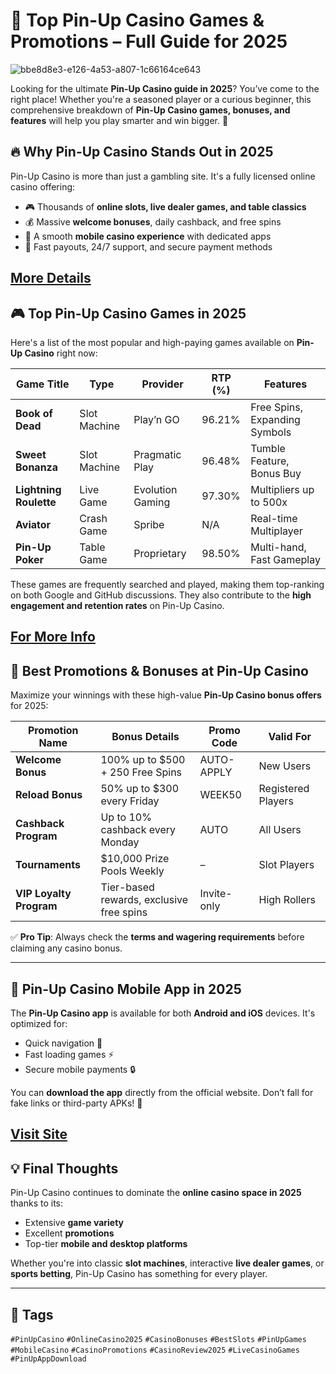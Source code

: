 # 🎰 Top Pin-Up Casino Games & Promotions – Full Guide for 2025

![bbe8d8e3-e126-4a53-a807-1c66164ce643](https://github.com/user-attachments/assets/725af67a-5bf6-4c47-9b42-2bd9ba23dc52)

Looking for the ultimate **Pin-Up Casino guide in 2025**? You’ve come to the right place! Whether you're a seasoned player or a curious beginner, this comprehensive breakdown of **Pin-Up Casino games, bonuses, and features** will help you play smarter and win bigger. 🤑

## 🔥 Why Pin-Up Casino Stands Out in 2025

Pin-Up Casino is more than just a gambling site. It's a fully licensed online casino offering:
- 🎮 Thousands of **online slots, live dealer games, and table classics**
- 💰 Massive **welcome bonuses**, daily cashback, and free spins
- 📱 A smooth **mobile casino experience** with dedicated apps
- 🔐 Fast payouts, 24/7 support, and secure payment methods

[More Details](https://bitly.cx/Wzv00)
---

## 🎮 Top Pin-Up Casino Games in 2025

Here's a list of the most popular and high-paying games available on **Pin-Up Casino** right now:

| Game Title              | Type          | Provider        | RTP (%) | Features                    |
|-------------------------|---------------|------------------|---------|-----------------------------|
| **Book of Dead**        | Slot Machine  | Play’n GO        | 96.21%  | Free Spins, Expanding Symbols |
| **Sweet Bonanza**       | Slot Machine  | Pragmatic Play   | 96.48%  | Tumble Feature, Bonus Buy  |
| **Lightning Roulette**  | Live Game     | Evolution Gaming | 97.30%  | Multipliers up to 500x     |
| **Aviator**             | Crash Game    | Spribe           | N/A     | Real-time Multiplayer       |
| **Pin-Up Poker**        | Table Game    | Proprietary      | 98.50%  | Multi-hand, Fast Gameplay  |

These games are frequently searched and played, making them top-ranking on both Google and GitHub discussions. They also contribute to the **high engagement and retention rates** on Pin-Up Casino.

[For More Info](https://bitly.cx/YAxD)
---

## 🎁 Best Promotions & Bonuses at Pin-Up Casino

Maximize your winnings with these high-value **Pin-Up Casino bonus offers** for 2025:

| Promotion Name          | Bonus Details                                  | Promo Code | Valid For           |
|-------------------------|------------------------------------------------|------------|---------------------|
| **Welcome Bonus**       | 100% up to $500 + 250 Free Spins               | AUTO-APPLY | New Users           |
| **Reload Bonus**        | 50% up to $300 every Friday                    | WEEK50     | Registered Players  |
| **Cashback Program**    | Up to 10% cashback every Monday                | AUTO       | All Users           |
| **Tournaments**         | $10,000 Prize Pools Weekly                     | –          | Slot Players        |
| **VIP Loyalty Program** | Tier-based rewards, exclusive free spins      | Invite-only| High Rollers        |

✅ **Pro Tip**: Always check the **terms and wagering requirements** before claiming any casino bonus.

---

## 📲 Pin-Up Casino Mobile App in 2025

The **Pin-Up Casino app** is available for both **Android and iOS** devices. It's optimized for:
- Quick navigation 🎯
- Fast loading games ⚡
- Secure mobile payments 🔒

You can **download the app** directly from the official website. Don’t fall for fake links or third-party APKs! 🚫

[Visit Site](https://bitly.cx/Z1tlo)
---

## 💡 Final Thoughts

Pin-Up Casino continues to dominate the **online casino space in 2025** thanks to its:
- Extensive **game variety**
- Excellent **promotions**
- Top-tier **mobile and desktop platforms**

Whether you're into classic **slot machines**, interactive **live dealer games**, or **sports betting**, Pin-Up Casino has something for every player.

---

## 🔖 Tags

`#PinUpCasino` `#OnlineCasino2025` `#CasinoBonuses` `#BestSlots` `#PinUpGames`  
`#MobileCasino` `#CasinoPromotions` `#CasinoReview2025` `#LiveCasinoGames` `#PinUpAppDownload`
